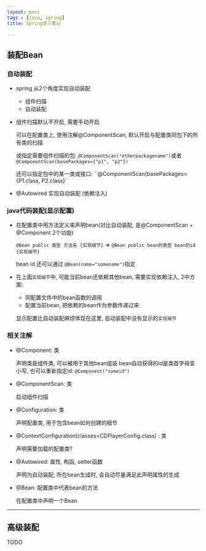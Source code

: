 ```yaml
---
layout: post
tags : [java, spring]
title: Spring学习笔记

---
```


## 装配Bean

### 自动装配

* spring 从2个角度实现自动装配

  * 组件扫描
  * 自动装配

* 组件扫描默认不开启, 需要手动开启

  可以在配置类上, 使用注解@ComponentScan, 默认开启与配置类同包下的所有类的扫描

  或指定需要组件扫描的包: `@ComponentScan("otherpackagename")`或者`@ComponentScan(basePackages={"p1", "p2"})`

  还可以指定包中的某一类或接口: ``@ComponentScan(basePackages={P1.class, P2.class}`

* @Autowired 实现自动装配 (依赖注入)

### java代码装配(显示配置)

* 在配置类中用方法定义来声明bean(对比自动装配, 是@ComponentScan + @Component 2个功能)

  `@Bean public 类型 方法名 {实现细节}` => `@Bean public bean的类型 bean的id {实现细节}`

  bean id 还可以通过 `@Bean(name="somename")`指定

* 在上面`实现细节`中, 可能当前bean还依赖其他bean, 需要实现依赖注入, 2中方案:

  * 同配置文件中的bean函数的调用
  * 配置当前bean, 把依赖的bean作为参数传递过来

  显示配置比自动装配麻烦体现在这里, 自动装配中没有显示的`实现细节`

### 相关注解

  * @Component: 类

    声明类是组件类, 可以被用于其他bean组装
    bean自动获得的id是类首字母变小写, 也可以重新指定id: `@Component("someid")`

  * @ComponentScan: 类

    启动组件扫描

  * @Configuration: 类

    声明配置类, 用于包含bean如何创建的细节

  * @ContextConfiguration(classes=CDPlayerConfig.class) : 类

    声明需要加载的配置类?

  * @Autowired: 属性, 构函, setter函数

    声明为自动装配, 所在bean生成时, 会自动尽量满足此声明属性的生成

  * @Bean: 配置类中代表bean的方法

    在配置类中声明一个Bean

---

## 高级装配

TODO
